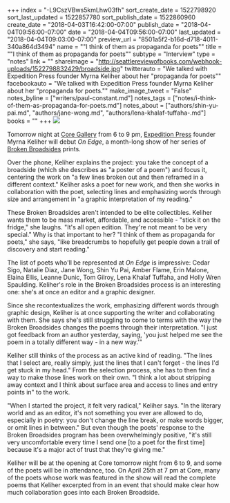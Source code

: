 +++
index = "-L9CszVBws5kmLhw03fh"
sort_create_date = 1522798920
sort_last_updated = 1522857780
sort_publish_date = 1522860960
create_date = "2018-04-03T16:42:00-07:00"
publish_date = "2018-04-04T09:56:00-07:00"
date = "2018-04-04T09:56:00-07:00"
last_updated = "2018-04-04T09:03:00-07:00"
preview_url = "8501a5f2-b16d-d718-4011-340a864d3494"
name = "\"I think of them as propaganda for poets\""
title = "\"I think of them as propaganda for poets\""
subtype = "Interview"
type = "notes"
link = ""
shareimage = "http://seattlereviewofbooks.com/webhook-uploads/1522798832429/broadside.jpg"
twitterauto = "We talked with Expedition Press founder Myrna Keliher about her \"propaganda for poets\""
facebookauto = "We talked with Expedition Press founder Myrna Keliher about her \"propaganda for poets.\""
make_image_tweet = "False"
notes_byline = ["writers/paul-constant.md"]
notes_tags = ["notes/i-think-of-them-as-propaganda-for-poets.md"]
notes_about = ["authors/shin-yu-pai.md", "authors/jane-wong.md", "authors/lena-khalaf-tuffaha-.md"]
books = ""
+++
![](/webhook-uploads/1522857800326/broadside.jpg)

Tomorrow night at [Core Gallery](https://www.coregallery.org/) from 6 to 9 pm, [Expedition Press](https://expedition.press/) founder Myrna Keliher will debut *On Edge*, a month-long show of her series of [Broken Broadsides](https://expedition.press/broken-broadsides/) prints. 

Over the phone, Keliher explains the project: you take the concept of a broadside (which she describes as "a poster of a poem") and focus it, centering the work on "a few lines broken out and then reframed in a different context." Keliher asks a poet for new work, and then she works in collaboration with the poet, selecting lines and emphasizing words through size and arrangement in "a graphic interpretation of my reading."

These Broken Broadsides aren't intended to be elite collectibles. Keliher wants them to be mass market, affordable, and accessible - "stick it on the fridge," she laughs. "It's all open edition. They're not meant to be very special." Why is that important to her? "I think of them as propaganda for poets," she says, "like breadcrumbs to hopefully get people down a trail of discovery and start reading."  

The list of poets who'll be represented at *On Edge* is impressive: Cedar Sigo, Natalie Diaz, Jane Wong, Shin Yu Pai, Amber Flame, Erin Malone, Elaina Ellis, Leanne Dunic, Tom Gilroy, Lena Khalaf Tuffaha, and Holly Wren Spaulding. Keliher's role in the Broken Broadsides process is an interesting one: she's at once an editor and a graphic designer. 

Since she recontextualizes the work, emphasizing different words through graphic design, Keliher is at once supporting the writer and collaborating with them. She says she's still struggling to come to terms with the way the Broken Broadsides changes the poems through their interpretation. "I just got feedback from an author yesterday, saying, 'you just helped me see the poem in a totally different way - in a new way.'"

Keliher still thinks of the process as an active kind of reading. "The lines that I select are, really simply, just the lines that I can't forget - the lines I'd get stuck in my head." From the selection process, she has to then find a way to make those lines work on their own. "I think a lot about stripping away context and I think about surface area and access to lines and entry points in" to the work.

"When I started the project, it felt very radical," Keliher says. "In the literary world and as an editor, it's not something you ever are allowed to do, especially in poetry: you don't change the line break, or make words bigger, or omit lines in between." But even though the poets' response to the Broken Broadsides program has been overwhelmingly positive, "it's still very uncomfortable every time I send one [to a poet for the first time] because it's a major act of trust that they're giving me."

Keliher will be at the opening at Core tomorrow night from 6 to 9, and some of the poets will be in attendance, too. On April 25th at 7 pm at Core, many of the poets whose work was featured in the show will read the complete poems that Keliher excerpted from in an event that should make clear how much collaboration goes into each Broken Broadside.

